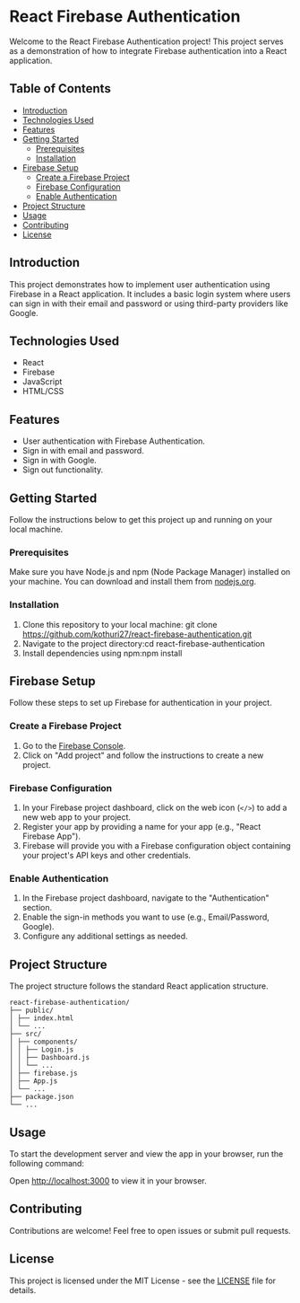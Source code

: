 # React Firebase Authentication

Welcome to the React Firebase Authentication project! This project serves as a demonstration of how to integrate Firebase authentication into a React application.

## Table of Contents
- [Introduction](#introduction)
- [Technologies Used](#technologies-used)
- [Features](#features)
- [Getting Started](#getting-started)
  - [Prerequisites](#prerequisites)
  - [Installation](#installation)
- [Firebase Setup](#firebase-setup)
  - [Create a Firebase Project](#create-a-firebase-project)
  - [Firebase Configuration](#firebase-configuration)
  - [Enable Authentication](#enable-authentication)
- [Project Structure](#project-structure)
- [Usage](#usage)
- [Contributing](#contributing)
- [License](#license)

## Introduction

This project demonstrates how to implement user authentication using Firebase in a React application. It includes a basic login system where users can sign in with their email and password or using third-party providers like Google.

## Technologies Used

- React
- Firebase
- JavaScript
- HTML/CSS

## Features

- User authentication with Firebase Authentication.
- Sign in with email and password.
- Sign in with Google.
- Sign out functionality.

## Getting Started

Follow the instructions below to get this project up and running on your local machine.

### Prerequisites

Make sure you have Node.js and npm (Node Package Manager) installed on your machine. You can download and install them from [nodejs.org](https://nodejs.org/).

### Installation

1. Clone this repository to your local machine:
git clone https://github.com/kothuri27/react-firebase-authentication.git
2. Navigate to the project directory:cd react-firebase-authentication
3. Install dependencies using npm:npm install

## Firebase Setup

Follow these steps to set up Firebase for authentication in your project.

### Create a Firebase Project

1. Go to the [Firebase Console](https://console.firebase.google.com/).
2. Click on "Add project" and follow the instructions to create a new project.

### Firebase Configuration

1. In your Firebase project dashboard, click on the web icon (`</>`) to add a new web app to your project.
2. Register your app by providing a name for your app (e.g., "React Firebase App").
3. Firebase will provide you with a Firebase configuration object containing your project's API keys and other credentials.

### Enable Authentication

1. In the Firebase project dashboard, navigate to the "Authentication" section.
2. Enable the sign-in methods you want to use (e.g., Email/Password, Google).
3. Configure any additional settings as needed.

## Project Structure

The project structure follows the standard React application structure.
```
react-firebase-authentication/
├── public/
│ ├── index.html
│ └── ...
├── src/
│ ├── components/
│ │ ├── Login.js
│ │ ├── Dashboard.js
│ │ └── ...
│ ├── firebase.js
│ ├── App.js
│ └── ...
├── package.json
└── ...

```
## Usage

To start the development server and view the app in your browser, run the following command:


Open [http://localhost:3000](http://localhost:3000) to view it in your browser.

## Contributing

Contributions are welcome! Feel free to open issues or submit pull requests.

## License

This project is licensed under the MIT License - see the [LICENSE](LICENSE) file for details.

